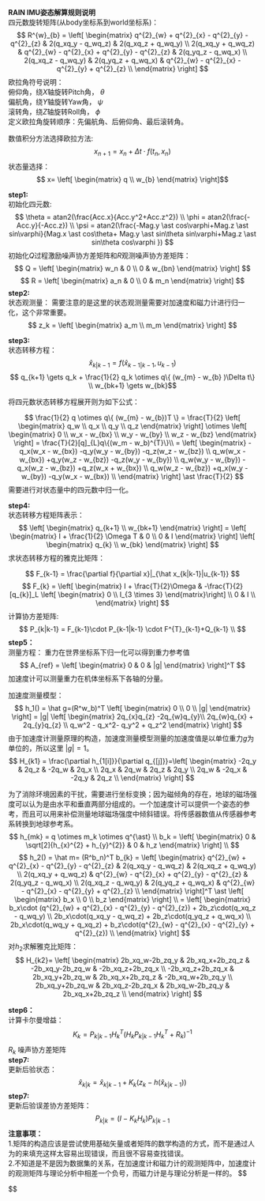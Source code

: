 **RAIN IMU姿态解算规则说明**\
四元数旋转矩阵(从body坐标系到world坐标系)：
$$
R^{w}_{b} =
\left[ \begin{matrix}
q^{2}_{w} + q^{2}_{x} - q^{2}_{y} - q^{2}_{z} & 2(q_xq_y - q_wq_z) & 2(q_xq_z + q_wq_y)   \\
2(q_xq_y + q_wq_z) & q^{2}_{w} - q^{2}_{x} + q^{2}_{y} - q^{2}_{z} & 2(q_yq_z - q_wq_x) \\
2(q_xq_z - q_wq_y) & 2(q_yq_z + q_wq_x) & q^{2}_{w} - q^{2}_{x} - q^{2}_{y} + q^{2}_{z} \\
\end{matrix} \right]
$$
欧拉角符号说明：\
俯仰角，绕$X$轴旋转Pitch角， $\theta$\
偏航角，绕$Y$轴旋转Yaw角， $\psi$\
滚转角，绕$Z$轴旋转Roll角， $\phi$\
定义欧拉角旋转顺序：先偏航角、后俯仰角、最后滚转角。

数值积分方法选择欧拉方法:
$$ x_{n+1} = x_{n} + \Delta t \cdot f(t_{n},x_{n}) $$
状态量选择：
$$ x= \left[ \begin{matrix} q \\ w_{b} \end{matrix} \right]$$

**step1:** \
初始化四元数:
$$
\theta = atan2(\frac{Acc.x}{Acc.y^2+Acc.z^2}) \\
\phi = atan2(\frac{-Acc.y}{-Acc.z}) \\
\psi = atan2(\frac{-Mag.y \ast cos\varphi+Mag.z \ast sin\varphi}{Mag.x \ast cos\theta+ Mag.y \ast sin\theta sin\varphi+Mag.z \ast sin\theta cos\varphi })
$$
初始化$Q$过程激励噪声协方差矩阵和$R$观测噪声协方差矩阵：
$$
Q = \left[ \begin{matrix} w_n & 0 \\ 0 & w_{bn} \end{matrix} \right]
$$
$$
R = \left[ \begin{matrix} a_n & 0 \\ 0 & m_n \end{matrix} \right]
$$
**step2:** \
状态观测量：
需要注意的是这里的状态观测量需要对加速度和磁力计进行归一化，这个非常重要。
$$
z_k = \left[ \begin{matrix} a_m \\ m_m \end{matrix} \right]
$$


**step3:** \
状态转移方程：
$$
\hat x_{k|k-1} = f(\hat x_{k-1|k-1},u_{k-1})
$$
$$ q_{k+1} \gets q_k + \frac{1}{2} q_k \otimes q\{ (w_{m} - w_{b} )\Delta t\} \\
w_{bk+1} \gets w_{bk}$$

将四元数状态转移方程展开则为如下公式：

$$
\frac{1}{2} q \otimes q\{ (w_{m} - w_{b})T \}  = \frac{T}{2} \left[ \begin{matrix} q_w \\ q_x \\ q_y \\ q_z \end{matrix} \right] \otimes
\left[ \begin{matrix} 0 \\ w_x - w_{bx} \\ w_y - w_{by} \\ w_z - w_{bz} \end{matrix} \right] = \frac{T}{2}[q]_{L}q\{(w_m - w_b)^{T}\}\\
= \left[ \begin{matrix}
-q_x(w_x - w_{bx})  -q_y(w_y - w_{by})  -q_z(w_z - w_{bz}) \\
 q_w(w_x - w_{bx})  +q_y(w_z - w_{bz})  -q_z(w_y - w_{by}) \\
 q_w(w_y - w_{by})  -q_x(w_z - w_{bz})  +q_z(w_x + w_{bx}) \\
 q_w(w_z - w_{bz})  +q_x(w_y - w_{by})  -q_y(w_x - w_{bx}) \\
\end{matrix} \right] \ast \frac{T}{2}
$$
需要进行对状态量中的四元数中归一化。

**step4:**\
状态转移方程矩阵表示：
$$
\left[ \begin{matrix} q_{k+1} \\ w_{bk+1} \end{matrix} \right]
= \left[ \begin{matrix} I + \frac{1}{2} \Omega T & 0 \\ 0 & I \end{matrix} \right]
 \left[ \begin{matrix} q_{k} \\ w_{bk} \end{matrix} \right]
$$
求状态转移方程的雅克比矩阵：

$$
F_{k-1} = \frac{\partial f}{\partial x}|_{\hat x_{k|k-1}|u_{k-1}}
$$
$$
  F_{k} = \left[ \begin{matrix} I + \frac{T}{2}\Omega & -\frac{T}{2}[q_{k}]_L \left[ \begin{matrix} 0 \\ I_{3 \times 3} \end{matrix}\right] \\  
  0 & I \\ \end{matrix} \right]
$$
计算协方差矩阵:
$$
P_{k|k-1} = F_{k-1}\cdot P_{k-1|k-1} \cdot F^{T}_{k-1}+Q_{k-1} \\
$$
**step5：** \
测量方程：
重力在世界坐标系下归一化可以得到重力参考值
$$
A_{ref} = \left[ \begin{matrix} 0 & 0 & |g| \end{matrix} \right]^T
$$
加速度计可以测量重力在机体坐标系下各轴的分量。

加速度测量模型：
$$
h_1() = \hat g=(R^w_b)^T \left[ \begin{matrix}  0 \\ 0 \\ |g|  \end{matrix} \right] = |g| \left[ \begin{matrix} 2q_{x}q_{z} -2q_{w}q_{y}\\ 2q_{w}q_{x} + 2q_{y}q_{z} \\ q_w^2 - q_x^2- q_y^2 + q_z^2   \end{matrix} \right]
$$
由于加速度计测量原理的构造，加速度测量模型测量的加速度值是以单位重力$g$为单位的，所以这里 $|g|=1$。
$$
H_{k1} = \frac{\partial h_{1[i]}}{\partial q_{[j]}}=\left[ \begin{matrix}
-2q_y & 2q_z & -2q_w & 2q_x  \\
2q_x & 2q_w & 2q_z & 2q_y  \\
2q_w & -2q_x & -2q_y & 2q_z  \\
\end{matrix} \right]
$$

为了消除环境因素的干扰，需要进行坐标变换；因为磁倾角的存在，地球的磁场强度可以认为是由水平和垂直两部分组成的。一个加速度计可以提供一个姿态的参考，而且可以用来补偿测量地球磁场强度中倾斜错误。将传感器数值从传感器参考系转换到地球参考系。
$$ h_{mk} = q \otimes m_k \otimes q^{\ast} \\
   b_k = \left[ \begin{matrix} 0 & \sqrt[2]{h_{x}^{2} + h_{y}^{2}} & 0 & h_z  \end{matrix} \right] \\
$$
$$
h_2() = \hat m= (R^b_n)^T b_{k}  =
\left[ \begin{matrix}
q^{2}_{w} + q^{2}_{x} - q^{2}_{y} - q^{2}_{z} & 2(q_xq_y - q_wq_z) & 2(q_xq_z + q_wq_y)   \\
2(q_xq_y + q_wq_z) & q^{2}_{w} - q^{2}_{x} + q^{2}_{y} - q^{2}_{z} & 2(q_yq_z - q_wq_x) \\
2(q_xq_z - q_wq_y) & 2(q_yq_z + q_wq_x) & q^{2}_{w} - q^{2}_{x} - q^{2}_{y} + q^{2}_{z} \\
\end{matrix} \right]^T
\ast
\left[ \begin{matrix}  b_x \\ 0 \\ b_z  \end{matrix} \right] \\
= \left[ \begin{matrix}
b_x\cdot (q^{2}_{w} + q^{2}_{x} - q^{2}_{y} - q^{2}_{z}) + 2b_z\cdot(q_xq_z - q_wq_y)   \\
2b_x\cdot(q_xq_y - q_wq_z) + 2b_z\cdot(q_yq_z + q_wq_x) \\
2b_x\cdot(q_wq_y + q_xq_z) + b_z\cdot(q^{2}_{w} - q^{2}_{x} - q^{2}_{y} + q^{2}_{z}) \\
\end{matrix} \right]
$$
对$h_2$求解雅克比矩阵：
$$
H_{k2}=
\left[ \begin{matrix}
2b_xq_w-2b_zq_y & 2b_xq_x+2b_zq_z & -2b_xq_y-2b_zq_w & -2b_xq_z+2b_zq_x   \\
-2b_xq_z+2b_zq_x & 2b_xq_y+2b_zq_w & 2b_xq_x+2b_zq_z & -2b_xq_w+2b_zq_y   \\
2b_xq_y+2b_zq_w & 2b_xq_z-2b_zq_x & 2b_xq_w-2b_zq_y & 2b_xq_x+2b_zq_z   \\
\end{matrix} \right]
$$



**step6：** \
计算卡尔曼增益：
$$K_k = P_{k|k-1}H^{T}_{k}(H_kP_{k|k-1} H^{T}_{k} + R_k)^{-1} $$
$R_{k}$ 噪声协方差矩阵 \
**step7:** \
更新后验状态：
$$
\hat x_{k|k} = \hat x_{k|k-1} + K_k(z_k -h(\hat x_{k|k-1}))
$$
**step7:** \
更新后验误差协方差矩阵：
$$
P_{k|k} = (I-K_{k}H_{k})P_{k|k-1}
$$
**注意事项：** \
1.矩阵的构造应该是尝试使用基础矢量或者矩阵的数学构造的方式，而不是通过人为的来填充这样太容易出现错误，而且很不容易查找错误。\
2.不知道是不是因为数据集的关系，在加速度计和磁力计的观测矩阵中，加速度计的观测矩阵与理论分析中相差一个负号，而磁力计是与理论分析是一样的。
$$

$$
